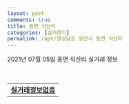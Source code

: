 ```yaml
---
layout: post
comments: true
title: 동면 석산리
categories: [실거래가]
permalink: /apt/경상남도 양산시 동면 석산리
---
```


2021년 07월 05일 동면 석산리 실거래 정보

<script type="text/javascript">
  google.charts.load('current', {'packages':['corechart']});
  google.charts.setOnLoadCallback(drawChart);

  function drawChart() {
    var data = google.visualization.arrayToDataTable([['거래일', '매매', '전월세', '전매'], ['20-07', 70, 30, 0], ['20-08', 62, 34, 0], ['20-09', 64, 29, 0], ['20-10', 73, 25, 0], ['20-11', 199, 32, 0], ['20-12', 76, 49, 0], ['21-01', 72, 29, 0], ['21-02', 35, 25, 0], ['21-03', 67, 36, 0], ['21-04', 58, 25, 0], ['21-05', 75, 29, 0], ['21-06', 54, 26, 0]]);

    var options = {
      title: '최근 유형별 거래량 추이',
      legend: { position: 'bottom' }
    };

    var chart = new google.visualization.LineChart(document.getElementById('columnchart_material'));
    chart.draw(data, (options));
  }
</script>

<div id="columnchart_material" style="width: 95%; margin-left: -35px; display: block"></div>
<br>
<table>
  <tr>
    <td colspan="4" style="font-weight: bold;"><a href="https://search.naver.com/search.naver?query=동면 석산리 실거래정보없음">실거래정보없음</a></td>
  </tr>
    
</table>
    
